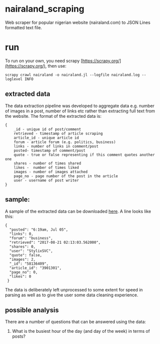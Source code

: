 # nairaland_scraping
Web scraper for popular nigerian website (nairaland.com) to JSON Lines formatted text file. 

# run

To run on your own, you need scrapy [https://scrapy.org/](https://scrapy.org/), then use:

    scrapy crawl nairaland -o nairaland.jl --logfile nairaland.log --loglevel INFO


## extracted data

The data extraction pipeline was developed to aggregate data e.g. number of images in a post, number of links etc rather than extracting full text from the website. The format of the extracted data is:

    {
        _id - unique id of post/comment
        retrieved - timestamp of article scraping
        article_id - unique article id
        forum - article forum (e.g. politics, business)
        links - number of links in comment/post
        posted- timestamp of comment/post
        quote - true or false representing if this comment quotes another one
        shares - number of times shared
        likes -  number of times liked
        images - number of images attached
        page_no - page number of the post in the article
        user - username of post writer
    }

## sample:

A sample of the extracted data can be downloaded [here](https://drive.google.com/file/d/0BzHqdm9lYwfwbGFqTWlMV0xiNnc/view?usp=sharing). A line looks like this:

    {
      "posted": "6:19am, Jul 05", 
      "links": 0, 
      "forum": "business", 
      "retrieved": "2017-08-21 02:13:03.562000", 
      "shares": 0, 
      "user": "StylixSVC", 
      "quote": false, 
      "images": 2, 
      "_id": "58136409", 
      "article_id": "3901301", 
      "page_no": 0, 
      "likes": 0
     }

The data is deliberately left unprocessed to some extent for speed in parsing as well as to give the user some data cleaning experience.

## possible analysis

There are a number of questions that can be answered using the data:

1. What is the busiest hour of the day (and day of the week) in terms of posts?
